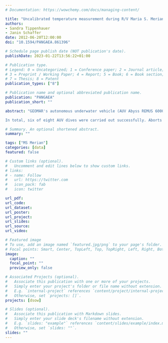 ```yaml
---
# Documentation: https://wowchemy.com/docs/managing-content/

title: "Uncalibrated temperature measurement during R/V Maria S. Merian cruise MSM21/1b, June 2012"
authors: 
- Sandra Tippenhauer
- Janin Schaffer
date: 2012-06-20T12:00:00
doi: "10.1594/PANGAEA.861396"

# Schedule page publish date (NOT publication's date).
publishDate: 2023-01-22T13:56:22+01:00

# Publication type.
# Legend: 0 = Uncategorized; 1 = Conference paper; 2 = Journal article;
# 3 = Preprint / Working Paper; 4 = Report; 5 = Book; 6 = Book section;
# 7 = Thesis; 8 = Patent
publication_types: ["8"]

# Publication name and optional abbreviated publication name.
publication: "PANGAEA"
publication_short: ""

abstract: "GEOMAR's autonomous underwater vehicle (AUV Abyss REMUS 6000) was deployed within the framework of a multi-platform experiment in June 2012 with R/V Maria S. Merian cruise MSM21/1b at about 180 km downstream of Denmark Strait. The scientific payload included a pumped Seabird 49 FastCAT CTD system, a paroscientific pressure sensor, and shear and temperature microstructure profiler from Rockland Scientific Inc.

In total, six of eight AUV dives were carried out successfully. Aborts on three dives were caused by strong counter currents the AUV experienced in the Denmark Strait Overflow plume, which made the AUV fail to reach its waypoints on schedule. During all missions the AUV was programmed to dive at constant depth levels along? straight legs approximately parallel to chosen isobaths with a constant speed of 1.6 m s-1 through the water."

# Summary. An optional shortened abstract.
summary: ""

tags: ["MS Merian"]
categories: [data]
featured: false

# Custom links (optional).
#   Uncomment and edit lines below to show custom links.
# links:
# - name: Follow
#   url: https://twitter.com
#   icon_pack: fab
#   icon: twitter

url_pdf:
url_code:
url_dataset: 
url_poster:
url_project:
url_slides:
url_source:
url_video:

# Featured image
# To use, add an image named `featured.jpg/png` to your page's folder. 
# Focal points: Smart, Center, TopLeft, Top, TopRight, Left, Right, BottomLeft, Bottom, BottomRight.
image:
  caption: ""
  focal_point: ""
  preview_only: false

# Associated Projects (optional).
#   Associate this publication with one or more of your projects.
#   Simply enter your project's folder or file name without extension.
#   E.g. `internal-project` references `content/project/internal-project/index.md`.
#   Otherwise, set `projects: []`.
projects: [dsow]

# Slides (optional).
#   Associate this publication with Markdown slides.
#   Simply enter your slide deck's filename without extension.
#   E.g. `slides: "example"` references `content/slides/example/index.md`.
#   Otherwise, set `slides: ""`.
slides: ""
---
```


